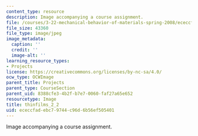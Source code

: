 ```yaml
---
content_type: resource
description: Image accompanying a course assignment.
file: /courses/3-22-mechanical-behavior-of-materials-spring-2008/ececcfadebc79744c96d6b56ef505401_thinfilms_2_2.jpg
file_size: 43360
file_type: image/jpeg
image_metadata:
  caption: ''
  credit: ''
  image-alt: ''
learning_resource_types:
- Projects
license: https://creativecommons.org/licenses/by-nc-sa/4.0/
ocw_type: OCWImage
parent_title: Projects
parent_type: CourseSection
parent_uid: 8388cfe3-4b2f-b7e7-0060-faf27a65e652
resourcetype: Image
title: thinfilms_2_2
uid: ececcfad-ebc7-9744-c96d-6b56ef505401
---
```

Image accompanying a course assignment.